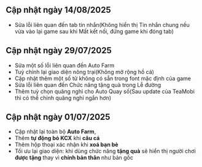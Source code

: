 ## Cập nhật ngày 14/08/2025
- Sửa lỗi liên quan đến tab tin nhắn(Không hiển thị Tin nhắn chung nếu vừa vào lại game sau khi Mất kết nối, đứng game khi đóng tab)

## Cập nhật ngày 29/07/2025
- Sửa một số lỗi liên quan đến Auto Farm
- Tuỳ chỉnh lại giao diện nông trại(Không mở rộng hồ cá)
- Cập nhật thêm một số từ không có sẵn trong font mặc định của game
- Sửa lỗi liên quan đến Chức năng tặng quà trong Lễ đường
- Thêm tuỳ chọn quãng nghỉ cho Auto Quay số(Sau update của TeaMobi thì có thể chỉnh quãng nghỉ ngắn hơn)


## Cập nhật ngày 01/07/2025

- Cập nhật lại toàn bộ **Auto Farm**,
- Thêm **tự động bỏ KCX** khi **câu cá**
- Thêm hộp thoại xác nhận khi **xoá bạn bè**
- Tối ưu lại giao diện: khi dùng chức năng **tặng quà** sẽ hiển thị người chơi **được tặng** thay vì **chính bản thân** như bản gốc